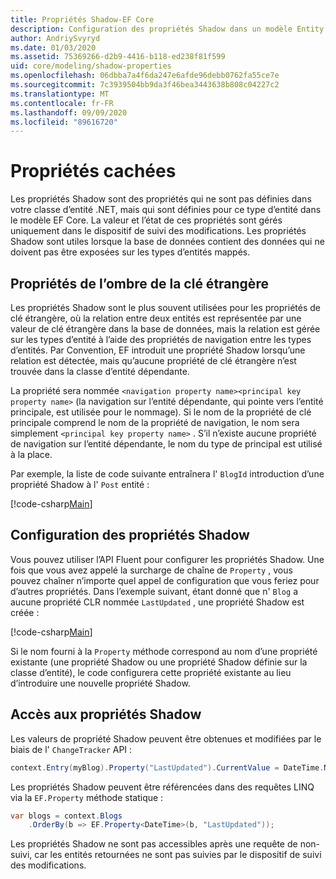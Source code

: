 ```yaml
---
title: Propriétés Shadow-EF Core
description: Configuration des propriétés Shadow dans un modèle Entity Framework Core
author: AndriySvyryd
ms.date: 01/03/2020
ms.assetid: 75369266-d2b9-4416-b118-ed238f81f599
uid: core/modeling/shadow-properties
ms.openlocfilehash: 06dbba7a4f6da247e6afde96debb0762fa55ce7e
ms.sourcegitcommit: 7c3939504bb9da3f46bea3443638b808c04227c2
ms.translationtype: MT
ms.contentlocale: fr-FR
ms.lasthandoff: 09/09/2020
ms.locfileid: "89616720"
---
```

# <a name="shadow-properties"></a>Propriétés cachées

Les propriétés Shadow sont des propriétés qui ne sont pas définies dans votre classe d’entité .NET, mais qui sont définies pour ce type d’entité dans le modèle EF Core. La valeur et l’état de ces propriétés sont gérés uniquement dans le dispositif de suivi des modifications. Les propriétés Shadow sont utiles lorsque la base de données contient des données qui ne doivent pas être exposées sur les types d’entités mappés.

## <a name="foreign-key-shadow-properties"></a>Propriétés de l’ombre de la clé étrangère

Les propriétés Shadow sont le plus souvent utilisées pour les propriétés de clé étrangère, où la relation entre deux entités est représentée par une valeur de clé étrangère dans la base de données, mais la relation est gérée sur les types d’entité à l’aide des propriétés de navigation entre les types d’entités. Par Convention, EF introduit une propriété Shadow lorsqu’une relation est détectée, mais qu’aucune propriété de clé étrangère n’est trouvée dans la classe d’entité dépendante.

La propriété sera nommée `<navigation property name><principal key property name>` (la navigation sur l’entité dépendante, qui pointe vers l’entité principale, est utilisée pour le nommage). Si le nom de la propriété de clé principale comprend le nom de la propriété de navigation, le nom sera simplement `<principal key property name>` . S’il n’existe aucune propriété de navigation sur l’entité dépendante, le nom du type de principal est utilisé à la place.

Par exemple, la liste de code suivante entraînera l' `BlogId` introduction d’une propriété Shadow à l' `Post` entité :

[!code-csharp[Main](../../../samples/core/Modeling/Conventions/ShadowForeignKey.cs?name=Conventions&highlight=21-23)]

## <a name="configuring-shadow-properties"></a>Configuration des propriétés Shadow

Vous pouvez utiliser l’API Fluent pour configurer les propriétés Shadow. Une fois que vous avez appelé la surcharge de chaîne de `Property` , vous pouvez chaîner n’importe quel appel de configuration que vous feriez pour d’autres propriétés. Dans l’exemple suivant, étant donné que n' `Blog` a aucune propriété CLR nommée `LastUpdated` , une propriété Shadow est créée :

[!code-csharp[Main](../../../samples/core/Modeling/FluentAPI/ShadowProperty.cs?name=ShadowProperty&highlight=8)]

Si le nom fourni à la `Property` méthode correspond au nom d’une propriété existante (une propriété Shadow ou une propriété Shadow définie sur la classe d’entité), le code configurera cette propriété existante au lieu d’introduire une nouvelle propriété Shadow.

## <a name="accessing-shadow-properties"></a>Accès aux propriétés Shadow

Les valeurs de propriété Shadow peuvent être obtenues et modifiées par le biais de l' `ChangeTracker` API :

``` csharp
context.Entry(myBlog).Property("LastUpdated").CurrentValue = DateTime.Now;
```

Les propriétés Shadow peuvent être référencées dans des requêtes LINQ via la `EF.Property` méthode statique :

``` csharp
var blogs = context.Blogs
    .OrderBy(b => EF.Property<DateTime>(b, "LastUpdated"));
```

Les propriétés Shadow ne sont pas accessibles après une requête de non-suivi, car les entités retournées ne sont pas suivies par le dispositif de suivi des modifications.
